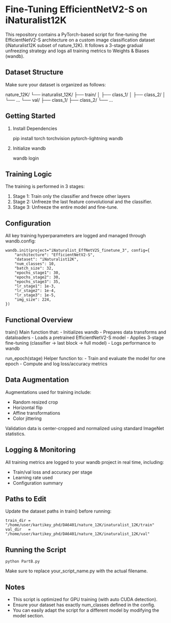 
Fine-Tuning EfficientNetV2-S on iNaturalist12K
=============================================

This repository contains a PyTorch-based script for fine-tuning the EfficientNetV2-S architecture on a custom image classification dataset (iNaturalist12K subset of nature_12K). It follows a 3-stage gradual unfreezing strategy and logs all training metrics to Weights & Biases (wandb).

Dataset Structure
-----------------

Make sure your dataset is organized as follows:

nature_12K/
└── inaturalist_12K/
    ├── train/
    │   ├── class_1/
    │   ├── class_2/
    │   └── ...
    └── val/
        ├── class_1/
        ├── class_2/
        └── ...

Getting Started
---------------

1. Install Dependencies

    pip install torch torchvision pytorch-lightning wandb

2. Initialize wandb

    wandb login

Training Logic
--------------

The training is performed in 3 stages:

1. Stage 1: Train only the classifier and freeze other layers 
2. Stage 2: Unfreeze the last feature convolutional and the classifier.
3. Stage 3: Unfreeze the entire model and fine-tune.

Configuration
-------------

All key training hyperparameters are logged and managed through wandb.config:

    wandb.init(project="iNaturalist_EffNetV2S_finetune_3", config={
        "architecture": "EfficientNetV2-S",
        "dataset": "iNaturalist12K",
        "num_classes": 10,
        "batch_size": 32,
        "epochs_stage1": 30,
        "epochs_stage2": 30,
        "epochs_stage3": 35,
        "lr_stage1": 1e-3,
        "lr_stage2": 1e-4,
        "lr_stage3": 1e-5,
        "img_size": 224,
    })

Functional Overview
-------------------

train()
    Main function that:
    - Initializes wandb
    - Prepares data transforms and dataloaders
    - Loads a pretrained EfficientNetV2-S model
    - Applies 3-stage fine-tuning (classifier → last block → full model)
    - Logs performance to wandb

run_epoch(stage)
    Helper function to:
    - Train and evaluate the model for one epoch
    - Compute and log loss/accuracy metrics

Data Augmentation
-----------------

Augmentations used for training include:
- Random resized crop
- Horizontal flip
- Affine transformations
- Color jittering

Validation data is center-cropped and normalized using standard ImageNet statistics.

Logging & Monitoring
--------------------

All training metrics are logged to your wandb project in real time, including:
- Train/val loss and accuracy per stage
- Learning rate used
- Configuration summary

Paths to Edit
-------------

Update the dataset paths in train() before running:

    train_dir = "/home/user/kartikey_phd/DA6401/nature_12K/inaturalist_12K/train"
    val_dir   = "/home/user/kartikey_phd/DA6401/nature_12K/inaturalist_12K/val"

Running the Script
------------------

    python PartB.py

Make sure to replace your_script_name.py with the actual filename.

Notes
-----

- This script is optimized for GPU training (with auto CUDA detection).
- Ensure your dataset has exactly num_classes defined in the config.
- You can easily adapt the script for a different model by modifying the model section.
